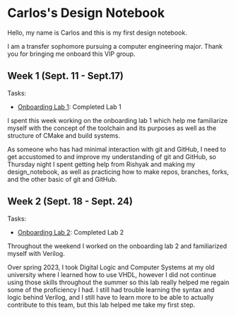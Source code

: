 # Carlos's Design Notebook
Hello, my name is Carlos and this is my first design notebook.

I am a transfer sophomore pursuing a computer engineering major. Thank you for bringing me onboard this VIP group.

## Week 1 (Sept. 11 - Sept.17)

Tasks: 
* [Onboarding Lab 1](https://github.com/cperezguzman/On_boarding_lab_1.git): Completed Lab 1
	

I spent this week working on the onboarding lab 1 which help me familiarize myself with the concept of the toolchain and its purposes as well as the structure of CMake and build systems. 

As someone who has had minimal interaction with git and GitHub, I need to get accustomed to and improve my understanding of git and GitHub, so Thursday night I spent getting help from Rishyak and making my design_notebook, as well as practicing how to make repos, branches, forks, and the other basic of git and GitHub.

## Week 2 (Sept. 18 - Sept. 24)

Tasks:
* [Onboarding Lab 2](https://github.com/cperezguzman/onboarding-lab-2.git): Completed Lab 2

Throughout the weekend I worked on the onboarding lab 2 and familiarized myself with Verilog.

Over spring 2023, I took Digital Logic and Computer Systems at my old university where I learned how to use VHDL, however I did not continue using those skills throughout the summer so this lab really helped me regain some of the proficiency I had. I still had trouble learning the syntax and logic behind Verilog, and I still have to learn more to be able to actually contribute to this team, but this lab helped me take my first step.
